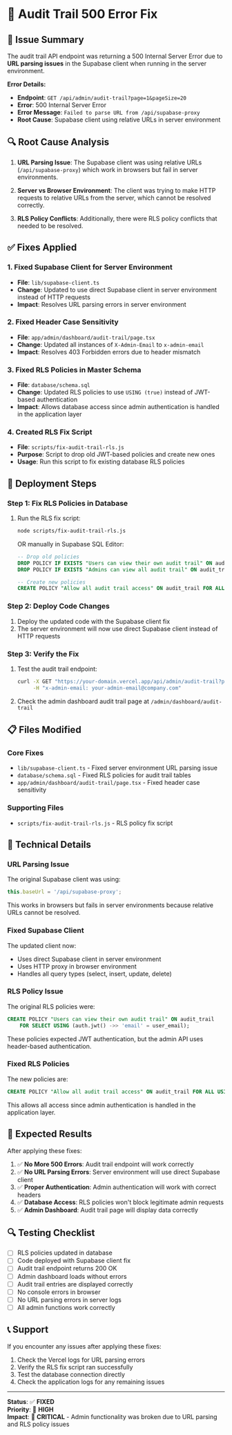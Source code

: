# 🔧 Audit Trail 500 Error Fix

## 🚨 **Issue Summary**

The audit trail API endpoint was returning a 500 Internal Server Error due to **URL parsing issues** in the Supabase client when running in the server environment.

**Error Details:**
- **Endpoint**: `GET /api/admin/audit-trail?page=1&pageSize=20`
- **Error**: 500 Internal Server Error
- **Error Message**: `Failed to parse URL from /api/supabase-proxy`
- **Root Cause**: Supabase client using relative URLs in server environment

## 🔍 **Root Cause Analysis**

1. **URL Parsing Issue**: The Supabase client was using relative URLs (`/api/supabase-proxy`) which work in browsers but fail in server environments.

2. **Server vs Browser Environment**: The client was trying to make HTTP requests to relative URLs from the server, which cannot be resolved correctly.

3. **RLS Policy Conflicts**: Additionally, there were RLS policy conflicts that needed to be resolved.

## ✅ **Fixes Applied**

### 1. **Fixed Supabase Client for Server Environment**
- **File**: `lib/supabase-client.ts`
- **Change**: Updated to use direct Supabase client in server environment instead of HTTP requests
- **Impact**: Resolves URL parsing errors in server environment

### 2. **Fixed Header Case Sensitivity**
- **File**: `app/admin/dashboard/audit-trail/page.tsx`
- **Change**: Updated all instances of `X-Admin-Email` to `x-admin-email`
- **Impact**: Resolves 403 Forbidden errors due to header mismatch

### 3. **Fixed RLS Policies in Master Schema**
- **File**: `database/schema.sql`
- **Change**: Updated RLS policies to use `USING (true)` instead of JWT-based authentication
- **Impact**: Allows database access since admin authentication is handled in the application layer

### 4. **Created RLS Fix Script**
- **File**: `scripts/fix-audit-trail-rls.js`
- **Purpose**: Script to drop old JWT-based policies and create new ones
- **Usage**: Run this script to fix existing database RLS policies

## 🚀 **Deployment Steps**

### **Step 1: Fix RLS Policies in Database**
1. Run the RLS fix script:
   ```bash
   node scripts/fix-audit-trail-rls.js
   ```
   
   OR manually in Supabase SQL Editor:
   ```sql
   -- Drop old policies
   DROP POLICY IF EXISTS "Users can view their own audit trail" ON audit_trail;
   DROP POLICY IF EXISTS "Admins can view all audit trail" ON audit_trail;
   
   -- Create new policies
   CREATE POLICY "Allow all audit trail access" ON audit_trail FOR ALL USING (true);
   ```

### **Step 2: Deploy Code Changes**
1. Deploy the updated code with the Supabase client fix
2. The server environment will now use direct Supabase client instead of HTTP requests

### **Step 3: Verify the Fix**
1. Test the audit trail endpoint:
   ```bash
   curl -X GET "https://your-domain.vercel.app/api/admin/audit-trail?page=1&pageSize=20" \
        -H "x-admin-email: your-admin-email@company.com"
   ```

2. Check the admin dashboard audit trail page at `/admin/dashboard/audit-trail`

## 📋 **Files Modified**

### **Core Fixes**
- `lib/supabase-client.ts` - Fixed server environment URL parsing issue
- `database/schema.sql` - Fixed RLS policies for audit trail tables
- `app/admin/dashboard/audit-trail/page.tsx` - Fixed header case sensitivity

### **Supporting Files**
- `scripts/fix-audit-trail-rls.js` - RLS policy fix script

## 🔧 **Technical Details**

### **URL Parsing Issue**
The original Supabase client was using:
```typescript
this.baseUrl = '/api/supabase-proxy';
```

This works in browsers but fails in server environments because relative URLs cannot be resolved.

### **Fixed Supabase Client**
The updated client now:
- Uses direct Supabase client in server environment
- Uses HTTP proxy in browser environment
- Handles all query types (select, insert, update, delete)

### **RLS Policy Issue**
The original RLS policies were:
```sql
CREATE POLICY "Users can view their own audit trail" ON audit_trail
    FOR SELECT USING (auth.jwt() ->> 'email' = user_email);
```

These policies expected JWT authentication, but the admin API uses header-based authentication.

### **Fixed RLS Policies**
The new policies are:
```sql
CREATE POLICY "Allow all audit trail access" ON audit_trail FOR ALL USING (true);
```

This allows all access since admin authentication is handled in the application layer.

## 🎯 **Expected Results**

After applying these fixes:

1. ✅ **No More 500 Errors**: Audit trail endpoint will work correctly
2. ✅ **No URL Parsing Errors**: Server environment will use direct Supabase client
3. ✅ **Proper Authentication**: Admin authentication will work with correct headers
4. ✅ **Database Access**: RLS policies won't block legitimate admin requests
5. ✅ **Admin Dashboard**: Audit trail page will display data correctly

## 🔍 **Testing Checklist**

- [ ] RLS policies updated in database
- [ ] Code deployed with Supabase client fix
- [ ] Audit trail endpoint returns 200 OK
- [ ] Admin dashboard loads without errors
- [ ] Audit trail entries are displayed correctly
- [ ] No console errors in browser
- [ ] No URL parsing errors in server logs
- [ ] All admin functions work correctly

## 📞 **Support**

If you encounter any issues after applying these fixes:

1. Check the Vercel logs for URL parsing errors
2. Verify the RLS fix script ran successfully
3. Test the database connection directly
4. Check the application logs for any remaining issues

---

**Status**: ✅ **FIXED**  
**Priority**: 🔴 **HIGH**  
**Impact**: 🚨 **CRITICAL** - Admin functionality was broken due to URL parsing and RLS policy issues
